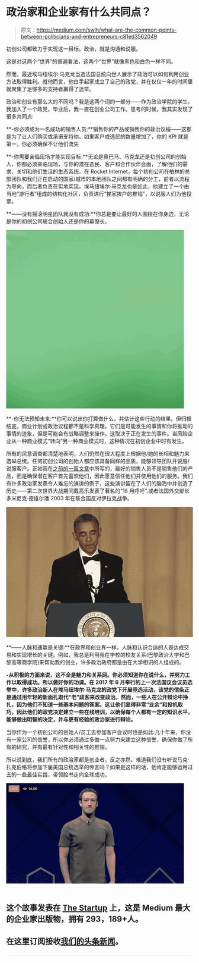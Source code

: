 # 政治家和企业家有什么共同点？

> 原文：<https://medium.com/swlh/what-are-the-common-points-between-politicians-and-entrepreneurs-c81ed3562049>

初创公司都致力于实现这一目标。政治，就是沟通和说服。

这是对这两个“世界”的普遍看法，这两个“世界”就像黑色和白色一样不同。

然而，最近埃马纽埃尔·马克龙当选法国总统向世人展示了政治可以如何利用创业方法取得胜利。就他而言，他白手起家成立了自己的政党，并在仅仅一年的时间里就聚集了足够多的支持者赢得了选举。

政治和创业有那么大的不同吗？我是这两个词的一部分——作为政治学院的学生，我加入了一个政党，毕业后，我一直在创业公司工作。思考的时候，我其实发现了很多共同点:

**-你必须成为一名成功的销售人员:**销售你的产品或销售你的政治议程——这都是为了让人们购买或承诺支持你。如果客户或选民的数量增加了，你的 KPI 就是第一，你必须确保不让他们流失

**-你需要亲临现场才能实现目标:**无论是奥巴马、马克龙还是初创公司的创始人，你都必须亲临现场，与你的潜在选民、客户和合作伙伴会面，了解他们的需求、关切和他们生活的生态系统。在 Rocket Internet，每个初创公司在柏林的总部团队和我们正在启动的国家/城市的本地团队之间都有明确的分工，前者以流程为导向，而后者负责在实地实现。埃马纽埃尔·马克龙也是如此，他建立了一个由当地“游行者”组成的结构化社区，负责进行“挨家挨户的推销”，以说服人们为他投票。

**——没有摇滚明星团队就没有成功:**你总是要让最好的人围绕在你身边，无论是你的初创公司联合创始人还是你的幕僚长。

![](img/821d437e80da053e320e620778d69293.png)

**-你无法预知未来:**你可以说出你打算做什么，并估计这些行动的结果。但归根结底，商业计划或政治议程都不是科学真理。它们是可能发生的事情和你将推动的事情的迹象，但是可能会有战略调整来操作，这取决于正在发生的事件。当风险企业从一种商业模式“转向”另一种商业模式时，这种情况在初创企业中时有发生。

所有的民意调查都清楚地表明，人们仍然在很大程度上根据他/她的长相和魅力来选举总统。任何初创公司的创始人都应该具备同样的品质，能够领导团队并说服/说服客户。正如我在[之前的一篇文章](/swlh/how-to-be-a-good-salesperson-dont-sell-a-product-build-a-relationship-1e2f5741750a)中所写的，最好的销售人员不是销售他们的产品，而是确保潜在客户首先喜欢他们，因此愿意信任他们并使用他们的服务。我们有许多政治家发表令人难忘的演讲的例子，这些演讲留在了人们的脑海中并创造了历史——第二次世界大战期间戴高乐发表了著名的“18 月呼吁”,或者法国外交部长多米尼克·德维尔潘 2003 年在联合国反对伊拉克战争。

![](img/1ecaef64e1a30355a707f14da1be7811.png)

**——人脉和速赢是关键:**在政界和创业界一样，人脉和认识合适的人是达成交易和实现增长的关键。例如，我总是利用我在学校的校友关系(巴黎政治大学和巴黎高等商学院)来帮助我的创业，许多政治政府都是由在大学相识的人组成的。

**-从积极的方面来说，这不全是魅力和关系网。你必须知道你在说什么，并努力工作以取得成功。所以做好你的功课。在 2017 年 6 月举行的上一次法国议会议员选举中，许多政治新人在埃马纽埃尔·马克龙的政党下开展竞选活动，该党的信条正是通过用年轻的新面孔取代“老”政客来改变政治。然而，一些人在公开辩论中挣扎，因为他们不知道一些基本问题的答案。这让他们显得非常“业余”和投机取巧，因此他们的政党决定建立一些在线培训，以确保每个人都有一定的知识水平，能够做出明智的决定，并与更有经验的政治家进行辩论。**

当你作为一个初创公司的创始人/员工去参加客户会议时也是如此:几十年来，你没有一家公司的信誉，所以你必须通过多做一点努力来建立这种信誉，确保你做了所有的研究，并有最有针对性和相关性的推销。

所以说到底，我们所有的政治家都是创业者，反之亦然。难道我们没有听说马克·扎克伯格将参加下届美国总统选举的传言吗？如果是这样的话，他肯定能够运用过去的一些最佳实践，带领脸书走向全球成功。

![](img/d1e4ab9781893919fe64fc9b8001a3e1.png)![](img/731acf26f5d44fdc58d99a6388fe935d.png)

## 这个故事发表在 [The Startup](https://medium.com/swlh) 上，这是 Medium 最大的企业家出版物，拥有 293，189+人。

## 在这里订阅接收[我们的头条新闻](http://growthsupply.com/the-startup-newsletter/)。

![](img/731acf26f5d44fdc58d99a6388fe935d.png)